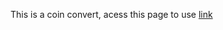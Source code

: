 This is a coin convert, acess this page to use [link](https://blackwolf449.github.io/API-conversao)
